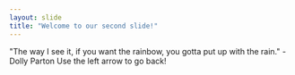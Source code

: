 ```yaml
---
layout: slide
title: "Welcome to our second slide!"
---
```

"The way I see it, if you want the rainbow, you gotta put up with the rain." - Dolly Parton
Use the left arrow to go back!

